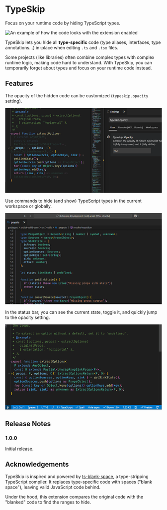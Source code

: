 # TypeSkip

Focus on your runtime code by hiding TypeScript types.

![An example of how the code looks with the extension enabled](images/code.gif)

TypeSkip lets you hide all **type-specific** code (type aliases, interfaces, type annotations...) in-place when editing `.ts` and `.tsx` files.

Some projects (like libraries) often combine complex types with complex runtime logic, making code hard to understand. With TypeSkip, you can temporarily forget about types and focus on your runtime code instead.

## Features

The opacity of the hidden code can be customized (`typeskip.opacity` setting).

![A demo of the opacity setting](images/opacity.gif)

Use commands to hide (and show) TypeScript types in the current workspace or globally.

![A demo of the commands](images/commands.gif)

In the status bar, you can see the current state, toggle it, and quickly jump to the opacity setting.

![A demo of the status bar](images/status-bar.gif)

## Release Notes

### 1.0.0

Initial release.

## Acknowledgements

TypeSkip is inspired and powered by [ts-blank-space](https://bloomberg.github.io/ts-blank-space/), a type-stripping TypeScript compiler. It replaces type-specific code with spaces ("blank space"), leaving valid JavaScript code behind.

Under the hood, this extension compares the original code with the "blanked" code to find the ranges to hide.
